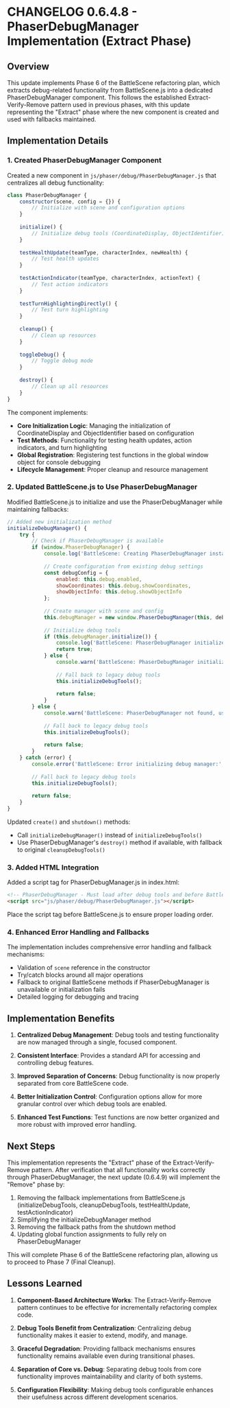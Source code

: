 # CHANGELOG 0.6.4.8 - PhaserDebugManager Implementation (Extract Phase)

## Overview

This update implements Phase 6 of the BattleScene refactoring plan, which extracts debug-related functionality from BattleScene.js into a dedicated PhaserDebugManager component. This follows the established Extract-Verify-Remove pattern used in previous phases, with this update representing the "Extract" phase where the new component is created and used with fallbacks maintained.

## Implementation Details

### 1. Created PhaserDebugManager Component

Created a new component in `js/phaser/debug/PhaserDebugManager.js` that centralizes all debug functionality:

```javascript
class PhaserDebugManager {
    constructor(scene, config = {}) {
        // Initialize with scene and configuration options
    }
    
    initialize() {
        // Initialize debug tools (CoordinateDisplay, ObjectIdentifier)
    }
    
    testHealthUpdate(teamType, characterIndex, newHealth) {
        // Test health updates
    }
    
    testActionIndicator(teamType, characterIndex, actionText) {
        // Test action indicators
    }
    
    testTurnHighlightingDirectly() {
        // Test turn highlighting
    }
    
    cleanup() {
        // Clean up resources
    }
    
    toggleDebug() {
        // Toggle debug mode
    }
    
    destroy() {
        // Clean up all resources
    }
}
```

The component implements:

- **Core Initialization Logic**: Managing the initialization of CoordinateDisplay and ObjectIdentifier based on configuration
- **Test Methods**: Functionality for testing health updates, action indicators, and turn highlighting
- **Global Registration**: Registering test functions in the global window object for console debugging
- **Lifecycle Management**: Proper cleanup and resource management

### 2. Updated BattleScene.js to Use PhaserDebugManager

Modified BattleScene.js to initialize and use the PhaserDebugManager while maintaining fallbacks:

```javascript
// Added new initialization method
initializeDebugManager() {
    try {
        // Check if PhaserDebugManager is available
        if (window.PhaserDebugManager) {
            console.log('BattleScene: Creating PhaserDebugManager instance');
            
            // Create configuration from existing debug settings
            const debugConfig = {
                enabled: this.debug.enabled,
                showCoordinates: this.debug.showCoordinates,
                showObjectInfo: this.debug.showObjectInfo
            };
            
            // Create manager with scene and config
            this.debugManager = new window.PhaserDebugManager(this, debugConfig);
            
            // Initialize debug tools
            if (this.debugManager.initialize()) {
                console.log('BattleScene: PhaserDebugManager initialized successfully');
                return true;
            } else {
                console.warn('BattleScene: PhaserDebugManager initialization returned false');
                
                // Fall back to legacy debug tools
                this.initializeDebugTools();
                
                return false;
            }
        } else {
            console.warn('BattleScene: PhaserDebugManager not found, using legacy debug tools');
            
            // Fall back to legacy debug tools
            this.initializeDebugTools();
            
            return false;
        }
    } catch (error) {
        console.error('BattleScene: Error initializing debug manager:', error);
        
        // Fall back to legacy debug tools
        this.initializeDebugTools();
        
        return false;
    }
}
```

Updated `create()` and `shutdown()` methods:
- Call `initializeDebugManager()` instead of `initializeDebugTools()`
- Use PhaserDebugManager's `destroy()` method if available, with fallback to original `cleanupDebugTools()`

### 3. Added HTML Integration

Added a script tag for PhaserDebugManager.js in index.html:

```html
<!-- PhaserDebugManager - Must load after debug tools and before BattleScene -->
<script src="js/phaser/debug/PhaserDebugManager.js"></script>
```

Place the script tag before BattleScene.js to ensure proper loading order.

### 4. Enhanced Error Handling and Fallbacks

The implementation includes comprehensive error handling and fallback mechanisms:

- Validation of `scene` reference in the constructor
- Try/catch blocks around all major operations
- Fallback to original BattleScene methods if PhaserDebugManager is unavailable or initialization fails
- Detailed logging for debugging and tracing

## Implementation Benefits

1. **Centralized Debug Management**: Debug tools and testing functionality are now managed through a single, focused component.

2. **Consistent Interface**: Provides a standard API for accessing and controlling debug features.

3. **Improved Separation of Concerns**: Debug functionality is now properly separated from core BattleScene code.

4. **Better Initialization Control**: Configuration options allow for more granular control over which debug tools are enabled.

5. **Enhanced Test Functions**: Test functions are now better organized and more robust with improved error handling.

## Next Steps

This implementation represents the "Extract" phase of the Extract-Verify-Remove pattern. After verification that all functionality works correctly through PhaserDebugManager, the next update (0.6.4.9) will implement the "Remove" phase by:

1. Removing the fallback implementations from BattleScene.js (initializeDebugTools, cleanupDebugTools, testHealthUpdate, testActionIndicator)
2. Simplifying the initializeDebugManager method
3. Removing the fallback paths from the shutdown method
4. Updating global function assignments to fully rely on PhaserDebugManager

This will complete Phase 6 of the BattleScene refactoring plan, allowing us to proceed to Phase 7 (Final Cleanup).

## Lessons Learned

1. **Component-Based Architecture Works**: The Extract-Verify-Remove pattern continues to be effective for incrementally refactoring complex code.

2. **Debug Tools Benefit from Centralization**: Centralizing debug functionality makes it easier to extend, modify, and manage.

3. **Graceful Degradation**: Providing fallback mechanisms ensures functionality remains available even during transitional phases.

4. **Separation of Core vs. Debug**: Separating debug tools from core functionality improves maintainability and clarity of both systems.

5. **Configuration Flexibility**: Making debug tools configurable enhances their usefulness across different development scenarios.